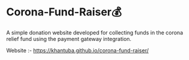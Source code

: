 # Corona-Fund-Raiser💰 
A simple donation website developed for collecting funds in the corona relief fund using the payment gateway integration.

Website :- https://khantuba.github.io/corona-fund-raiser/

